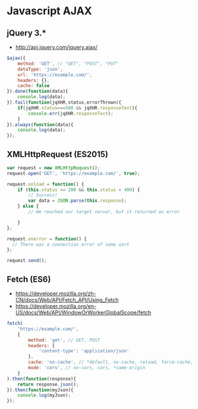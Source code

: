 # Javascript AJAX

## jQuery 3.*

* http://api.jquery.com/jquery.ajax/


```javascript
$ajax({
    method: 'GET', // "GET", "POST", "PUT"
    dataType: 'json',
    url: 'https://example.com/',
    headers: {},
    cache: false
}).done(function(data){
    console.log(data);
}).fail(function(jqXHR,status,errorThrown){
    if(jqXHR.status===500 && jqXHR.responseText){
        console.err(jqXHR.responseText);
    }
}).always(function(data){
    console.log(data);
});
```


## XMLHttpRequest (ES2015)

```javascript
var request = new XMLHttpRequest();
request.open('GET', 'https://example.com/', true);

request.onload = function() {
    if (this.status >= 200 && this.status < 400) {
        // Success!
        var data = JSON.parse(this.response);
    } else {
        // We reached our target server, but it returned an error

    }
};

request.onerror = function() {
  // There was a connection error of some sort
};

request.send();

```


## Fetch (ES6)

* https://developer.mozilla.org/zh-CN/docs/Web/API/Fetch_API/Using_Fetch
* https://developer.mozilla.org/en-US/docs/Web/API/WindowOrWorkerGlobalScope/fetch

```javascript
fetch(
    'https://example.com/',
    {
        method: 'get', // GET, POST
        headers: {
            'content-type': 'application/json'
        },
        cache: 'no-cache', // *default, no-cache, reload, force-cache, only-if-cached
        mode: 'cors', // no-cors, cors, *same-origin
    }
).then(function(response){
    return response.json();
}).then(function(myJson){
    console.log(myJson);
});
```